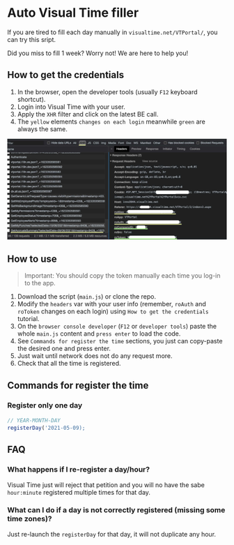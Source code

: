 # Auto Visual Time filler

If you are tired to fill each day manually in `visualtime.net/VTPortal/`, you can try this sript.

Did you miss to fill 1 week? Worry not! We are here to help you!

## How to get the credentials

1. In the browser, open the developer tools (usually `F12` keyboard shortcut).
2. Login into Visual Time with your user.
3. Apply the `XHR` filter and click on the latest BE call.
4. The `yellow` elements `changes on each login` meanwhile `green` are always the same.

![Request Headers with auth data](tutorial/chrome_xhr_headers.jpg)

## How to use

> Important: You should copy the token manually each time you log-in to the app.

1. Download the script (`main.js`) or clone the repo.
2. Modify the `headers` var with your user info (remember, `roAuth` and `roToken` changes on each login) using `How to get the credentials` tutorial.
3. On the `browser console developer` (`F12` or `developer tools`) paste the whole `main.js` content and `press enter` to load the code.
4. See `Commands for register the time` sections, you just can copy-paste the desired one and press enter.
5. Just wait until network does not do any request more.
6. Check that all the time is registered.


## Commands for register the time

### Register only one day

```js
// YEAR-MONTH-DAY
registerDay('2021-05-09);
```


## FAQ

### What happens if I re-register a day/hour?

Visual Time just will reject that petition and you will no have the sabe `hour:minute` registered multiple times for that day.

### What can I do if a day is not correctly registered (missing some time zones)?

Just re-launch the `registerDay` for that day, it will not duplicate any hour.


